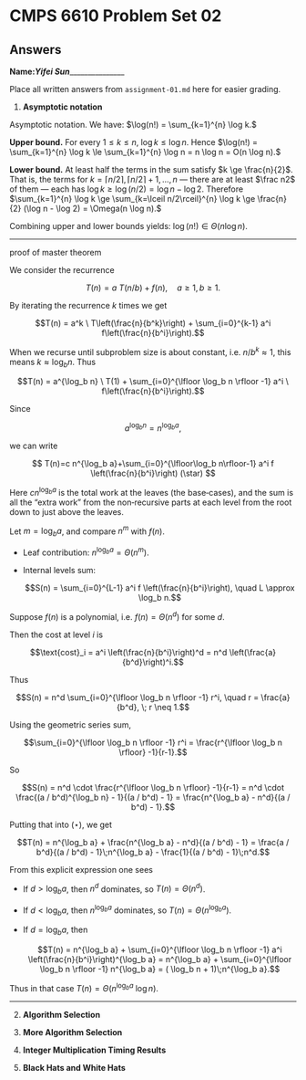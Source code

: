   # CMPS 6610 Problem Set 02
## Answers

**Name:**_____Yifei Sun____________________


Place all written answers from `assignment-01.md` here for easier grading.

1. **Asymptotic notation**


Asymptotic notation. We have: $\log(n!) = \sum_{k=1}^{n} \log k.$  

**Upper bound.** For every $1 \le k \le n$, $\log k \le \log n$. Hence $\log(n!) = \sum_{k=1}^{n} \log k \le \sum_{k=1}^{n} \log n = n \log n = O(n \log n).$  

**Lower bound.** At least half the terms in the sum satisfy $k \ge \frac{n}{2}$. That is, the terms for $k = \lceil n/2\rceil, \lceil n/2\rceil+1, \dots, n$ — there are at least $\frac n2$ of them — each has $\log k \ge \log(n/2) = \log n - \log 2.$  Therefore $\sum_{k=1}^{n} \log k \ge \sum_{k=\lceil n/2\rceil}^{n} \log k \ge \frac{n}{2} (\log n - \log 2) = \Omega(n \log n).$  

Combining upper and lower bounds yields: $\log(n!) \in \Theta(n \log n).$

---

proof of master theorem

We consider the recurrence

$$T(n) = a \ T(n/b) + f(n), \quad a \ge 1, b \ge 1.$$

By iterating the recurrence $k$ times we get

$$T(n) = a^k \ T\left(\frac{n}{b^k}\right) + \sum_{i=0}^{k-1} a^i f\left(\frac{n}{b^i}\right).$$

When we recurse until subproblem size is about constant, i.e. $n / b^k \approx 1$, this means $k \approx \log_b n$. Thus

$$T(n) = a^{\log_b n} \ T(1) + \sum_{i=0}^{\lfloor \log_b n \rfloor -1} a^i \ f\left(\frac{n}{b^i}\right).$$

Since

$$a^{\log_b n} = n^{\log_b a},$$

we can write

$$ T(n)=c  n^{\log_b a}+\sum_{i=0}^{\lfloor\log_b n\rfloor-1} a^i f \left(\frac{n}{b^i}\right) (\star) $$

Here $c  n^{\log_b a}$ is the total work at the leaves (the base‐cases), and the sum is all the “extra work” from the non‐recursive parts at each level from the root down to just above the leaves.

Let $m = \log_b a$, and compare $n^m$ with $f(n)$.

- Leaf contribution: $n^{\log_b a} = \Theta(n^m)$.
- Internal levels sum:

  $$S(n) = \sum_{i=0}^{L-1} a^i f \left(\frac{n}{b^i}\right), \quad L \approx \log_b n.$$

Suppose $f(n)$ is a polynomial, i.e. $f(n) = \Theta(n^d)$ for some $d$.

Then the cost at level $i$ is

$$\text{cost}_i = a^i \left(\frac{n}{b^i}\right)^d = n^d \left(\frac{a}{b^d}\right)^i.$$

Thus

$$S(n) = n^d \sum_{i=0}^{\lfloor \log_b n \rfloor -1} r^i, \quad r = \frac{a}{b^d}, \; r \neq 1.$$

Using the geometric series sum,

$$\sum_{i=0}^{\lfloor \log_b n \rfloor -1} r^i = \frac{r^{\lfloor \log_b n \rfloor} -1}{r-1}.$$

So

$$S(n) = n^d \cdot \frac{r^{\lfloor \log_b n \rfloor} -1}{r-1}
     = n^d \cdot \frac{(a / b^d)^{\log_b n} - 1}{(a / b^d) - 1}
     = \frac{n^{\log_b a} - n^d}{(a / b^d) - 1}.$$

Putting that into $(\star)$, we get

$$T(n) = n^{\log_b a} + \frac{n^{\log_b a} - n^d}{(a / b^d) - 1}
       = \frac{a / b^d}{(a / b^d) - 1}\;n^{\log_b a}
         - \frac{1}{(a / b^d) - 1}\;n^d.$$

From this explicit expression one sees

- If $d > \log_b a$, then $n^d$ dominates, so $T(n) = \Theta(n^d)$.
- If $d < \log_b a$, then $n^{\log_b a}$ dominates, so $T(n) = \Theta\big(n^{\log_b a}\big)$.
- If $d = \log_b a$, then

  $$T(n) = n^{\log_b a} + \sum_{i=0}^{\lfloor \log_b n \rfloor -1} a^i \left(\frac{n}{b^i}\right)^{\log_b a}
         = n^{\log_b a} + \sum_{i=0}^{\lfloor \log_b n \rfloor -1} n^{\log_b a}
         = ( \log_b n + 1)\;n^{\log_b a}.$$

Thus in that case $T(n) = \Theta\big(n^{\log_b a} \; \log n\big)$.

---




2. **Algorithm Selection**






3. **More Algorithm Selection** 
 
4. **Integer Multiplication Timing Results**

5. **Black Hats and White Hats**
